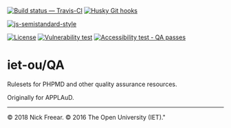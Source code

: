 
[![Build status — Travis-CI][travis-icon]][travis]
[![Husky Git hooks][husky-icon]][husky]
<!-- [![GitLab pipeline status][gitlab-icon]][gitlab] -->
[![js-semistandard-style][semi-icon]][semi]
<!-- [![... - on Npmjs][npm-icon]][npm] -->
[![License][license-icon]][mit]
[![Vulnerability test][snyk-icon]][snyk]
[![Accessibility test - QA passes][pa11y-icon]][pa11y-ci]

# iet-ou/QA

Rulesets for PHPMD and other quality assurance resources.

Originally for APPLAuD.


---
© 2018 Nick Freear. © 2016 The Open University (IET)."

[MIT]: https://nfreear.mit-license.org/2016-2018#!-QA "MIT License | © Nick Freear."
[mit-txt]: https://nfreear.mit-license.org/2016-2018/license.txt "MIT License | © Nick Freear."
[license-icon]: https://nick.freear.org.uk/badge/mit.svg
[license-i0]: https://img.shields.io/npm/l/iet-ou--qa.svg
[travis]: https://travis-ci.org/nfreear/QA "Build status – Travis-CI"
[travis-icon]: https://travis-ci.org/nfreear/QA.svg?branch=master
[semi]: https://github.com/Flet/semistandard
[semi-icon]: https://nick.freear.org.uk/badge/semi.svg "Javascript coding style — semistandard"
[sem-i0]: https://img.shields.io/badge/code_style-semistandard-brightgreen.svg?_style=flat-square
[snyk]: https://snyk.io/test/npm/gaad-widget "Vulnerability count ~ via Snyk"
[snyk-icon]: https://snyk.io/test/npm/gaad-widget/badge.svg
[pa11y-ci]: https://github.com/pa11y/pa11y-ci "Automated accessibility testing - via 'pa11y-ci'"
[pa11y-icon]: https://nick.freear.org.uk/badge/pa11y-ci.svg
[pa11y-i0]: https://img.shields.io/badge/accessibility-pa11y--ci-blue.svgå
[husky]: https://npmjs.com/package/husky "Git hooks made easy 🐶"
[husky-icon]: https://nick.freear.org.uk/badge/husky.svg
[husky-i0]: https://img.shields.io/badge/git--hook-husky-ff69b4.svg
